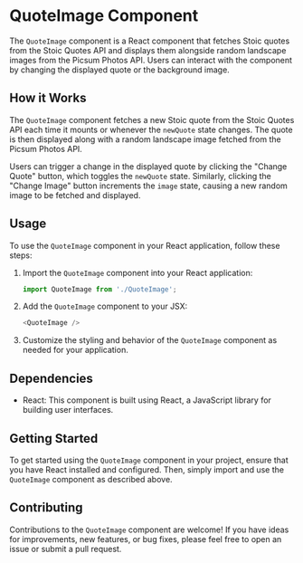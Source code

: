 # QuoteImage Component

The `QuoteImage` component is a React component that fetches Stoic quotes from the Stoic Quotes API and displays them alongside random landscape images from the Picsum Photos API. Users can interact with the component by changing the displayed quote or the background image.

## How it Works

The `QuoteImage` component fetches a new Stoic quote from the Stoic Quotes API each time it mounts or whenever the `newQuote` state changes. The quote is then displayed along with a random landscape image fetched from the Picsum Photos API.

Users can trigger a change in the displayed quote by clicking the "Change Quote" button, which toggles the `newQuote` state. Similarly, clicking the "Change Image" button increments the `image` state, causing a new random image to be fetched and displayed.

## Usage

To use the `QuoteImage` component in your React application, follow these steps:

1. Import the `QuoteImage` component into your React application:

    ```javascript
    import QuoteImage from './QuoteImage';
    ```

2. Add the `QuoteImage` component to your JSX:

    ```javascript
    <QuoteImage />
    ```

3. Customize the styling and behavior of the `QuoteImage` component as needed for your application.

## Dependencies

- React: This component is built using React, a JavaScript library for building user interfaces.

## Getting Started

To get started using the `QuoteImage` component in your project, ensure that you have React installed and configured. Then, simply import and use the `QuoteImage` component as described above.

## Contributing

Contributions to the `QuoteImage` component are welcome! If you have ideas for improvements, new features, or bug fixes, please feel free to open an issue or submit a pull request.
